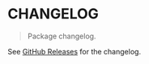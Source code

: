 # CHANGELOG

> Package changelog.

See [GitHub Releases](https://github.com/stdlib-js/slice-base/releases) for the changelog.